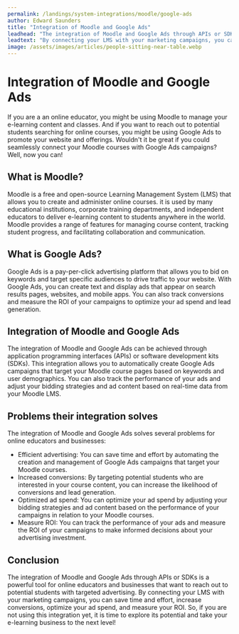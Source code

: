 ```yaml
---
permalink: /landings/system-integrations/moodle/google-ads
author: Edward Saunders
title: "Integration of Moodle and Google Ads"
leadhead: "The integration of Moodle and Google Ads through APIs or SDKs is a powerful tool for online educators and businesses that want to reach out to potential students with targeted advertising"
leadtext: "By connecting your LMS with your marketing campaigns, you can save time and effort, increase conversions, optimize your ad spend, and measure your ROI. So, if you are not using this integration yet, it is time to explore its potential and take your e-learning business to the next level!"
image: /assets/images/articles/people-sitting-near-table.webp
---
```

<div class="arttext">	<h1>Integration of Moodle and Google Ads</h1>
	<p>If you are a an online educator, you might be using Moodle to manage your e-learning content and classes. And if you want to reach out to potential students searching for online courses, you might be using Google Ads to promote your website and offerings. Wouldn't it be great if you could seamlessly connect your Moodle courses with Google Ads campaigns? Well, now you can!</p>
	<h2>What is Moodle?</h2>
	<p>Moodle is a free and open-source Learning Management System (LMS) that allows you to create and administer online courses. it is used by many educational institutions, corporate training departments, and independent educators to deliver e-learning content to students anywhere in the world. Moodle provides a range of features for managing course content, tracking student progress, and facilitating collaboration and communication.</p>
	<h2>What is Google Ads?</h2>
	<p>Google Ads is a pay-per-click advertising platform that allows you to bid on keywords and target specific audiences to drive traffic to your website. With Google Ads, you can create text and display ads that appear on search results pages, websites, and mobile apps. You can also track conversions and measure the ROI of your campaigns to optimize your ad spend and lead generation.</p>
	<h2>Integration of Moodle and Google Ads</h2>
	<p>The integration of Moodle and Google Ads can be achieved through application programming interfaces (APIs) or software development kits (SDKs). This integration allows you to automatically create Google Ads campaigns that target your Moodle course pages based on keywords and user demographics. You can also track the performance of your ads and adjust your bidding strategies and ad content based on real-time data from your Moodle LMS.</p>
	<h2>Problems their integration solves</h2>
	<p>The integration of Moodle and Google Ads solves several problems for online educators and businesses:</p>
	<ul>
		<li>Efficient advertising: You can save time and effort by automating the creation and management of Google Ads campaigns that target your Moodle courses.</li>
		<li>Increased conversions: By targeting potential students who are interested in your course content, you can increase the likelihood of conversions and lead generation.</li>
		<li>Optimized ad spend: You can optimize your ad spend by adjusting your bidding strategies and ad content based on the performance of your campaigns in relation to your Moodle courses.</li>
		<li>Measure ROI: You can track the performance of your ads and measure the ROI of your campaigns to make informed decisions about your advertising investment.</li>
	</ul>
	<h2>Conclusion</h2>
	<p>The integration of Moodle and Google Ads through APIs or SDKs is a powerful tool for online educators and businesses that want to reach out to potential students with targeted advertising. By connecting your LMS with your marketing campaigns, you can save time and effort, increase conversions, optimize your ad spend, and measure your ROI. So, if you are not using this integration yet, it is time to explore its potential and take your e-learning business to the next level!</p>
</div>